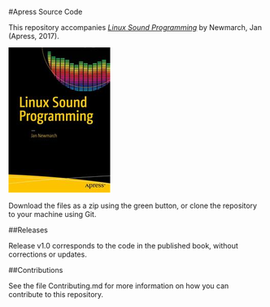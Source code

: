 #Apress Source Code

This repository accompanies [*Linux Sound Programming*](http://www.apress.com/9781484224953) by Newmarch, Jan (Apress, 2017).

![Cover image](9781484224953.jpg)

Download the files as a zip using the green button, or clone the repository to your machine using Git.

##Releases

Release v1.0 corresponds to the code in the published book, without corrections or updates.

##Contributions

See the file Contributing.md for more information on how you can contribute to this repository.
